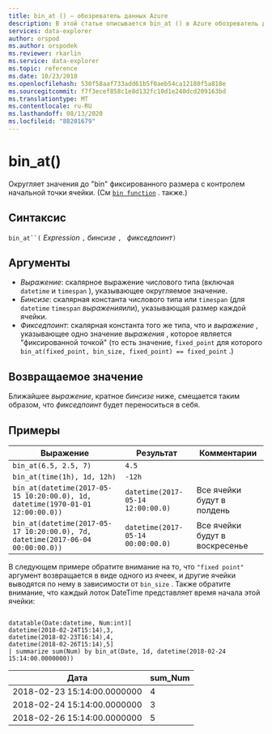 ```yaml
---
title: bin_at () — обозреватель данных Azure
description: В этой статье описывается bin_at () в Azure обозреватель данных.
services: data-explorer
author: orspod
ms.author: orspodek
ms.reviewer: rkarlin
ms.service: data-explorer
ms.topic: reference
ms.date: 10/23/2018
ms.openlocfilehash: 530f58aaf733add61b5f0aeb54ca12180f5a818e
ms.sourcegitcommit: f7f3ecef858c1e8d132fc10d1e240dcd209163bd
ms.translationtype: MT
ms.contentlocale: ru-RU
ms.lasthandoff: 08/13/2020
ms.locfileid: "88201679"
---
```

# <a name="bin_at"></a>bin_at()

Округляет значения до "bin" фиксированного размера с контролем начальной точки ячейки.
(См [`bin function`](./binfunction.md) . также.)

## <a name="syntax"></a>Синтаксис

`bin_at``(` *Expression* `,` *бинсизе* `, ` *фикседпоинт*`)`

## <a name="arguments"></a>Аргументы

* *Выражение*: скалярное выражение числового типа (включая `datetime` и `timespan` ), указывающее округляемое значение.
* *Бинсизе*: скалярная константа числового типа или `timespan` (для `datetime` `timespan` *выражения*или), указывающая размер каждой ячейки.
* *Фикседпоинт*: скалярная константа того же типа, что и *выражение* , указывающее одно значение *выражения* , которое является "фиксированной точкой" (то есть значение, `fixed_point` для которого `bin_at(fixed_point, bin_size, fixed_point) == fixed_point` .)

## <a name="returns"></a>Возвращаемое значение

Ближайшее *выражение*, кратное *бинсизе* ниже, смещается таким образом, что *фикседпоинт* будет переноситься в себя.

## <a name="examples"></a>Примеры

|Выражение                                                                    |Результат                           |Комментарии                   |
|------------------------------------------------------------------------------|---------------------------------|---------------------------|
|`bin_at(6.5, 2.5, 7)`                                                         |`4.5`                            ||
|`bin_at(time(1h), 1d, 12h)`                                                   |`-12h`                           ||
|`bin_at(datetime(2017-05-15 10:20:00.0), 1d, datetime(1970-01-01 12:00:00.0))`|`datetime(2017-05-14 12:00:00.0)`|Все ячейки будут в полдень   |
|`bin_at(datetime(2017-05-17 10:20:00.0), 7d, datetime(2017-06-04 00:00:00.0))`|`datetime(2017-05-14 00:00:00.0)`|Все ячейки будут в воскресенье|


В следующем примере обратите внимание на то, что `"fixed point"` аргумент возвращается в виде одного из ячеек, и другие ячейки выводятся по нему в зависимости от `bin_size` . Также обратите внимание, что каждый лоток DateTime представляет время начала этой ячейки:

<!-- csl: https://help.kusto.windows.net:443/Samples -->
```kusto

datatable(Date:datetime, Num:int)[
datetime(2018-02-24T15:14),3,
datetime(2018-02-23T16:14),4,
datetime(2018-02-26T15:14),5]
| summarize sum(Num) by bin_at(Date, 1d, datetime(2018-02-24 15:14:00.0000000)) 
```

|Дата|sum_Num|
|---|---|
|2018-02-23 15:14:00.0000000|4|
|2018-02-24 15:14:00.0000000|3|
|2018-02-26 15:14:00.0000000|5|
